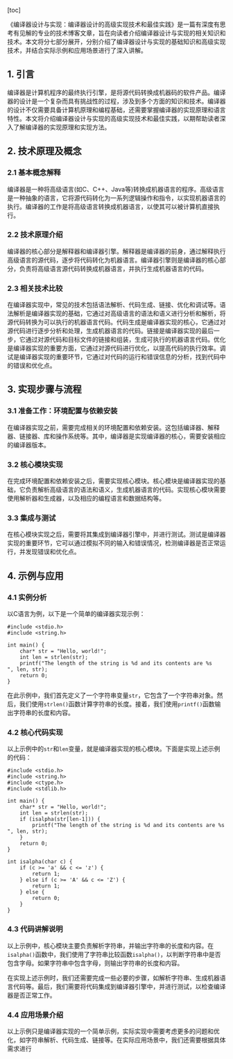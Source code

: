 
[toc]                    
                
                
《编译器设计与实现：编译器设计的高级实现技术和最佳实践》是一篇有深度有思考有见解的专业的技术博客文章，旨在向读者介绍编译器设计与实现的相关知识和技术。本文将分七部分展开，分别介绍了编译器设计与实现的基础知识和高级实现技术，并结合实际示例和应用场景进行了深入讲解。

## 1. 引言

编译器是计算机程序的最终执行引擎，是将源代码转换成机器码的软件产品。编译器的设计是一个复杂而具有挑战性的过程，涉及到多个方面的知识和技术。编译器的设计不仅需要具备计算机原理和编程基础，还需要掌握编译器的实现原理和语言特性。本文将介绍编译器设计与实现的高级实现技术和最佳实践，以期帮助读者深入了解编译器的实现原理和实现方法。

## 2. 技术原理及概念

### 2.1 基本概念解释

编译器是一种将高级语言(如C、C++、Java等)转换成机器语言的程序。高级语言是一种抽象的语言，它将源代码转化为一系列逻辑操作和指令，以实现机器语言的执行。编译器的工作是将高级语言转换成机器语言，以使其可以被计算机直接执行。

### 2.2 技术原理介绍

编译器的核心部分是解释器和编译器引擎。解释器是编译器的前身，通过解释执行高级语言的源代码，逐步将代码转化为机器语言。编译器引擎则是编译器的核心部分，负责将高级语言源代码转换成机器语言，并执行生成机器语言的代码。

### 2.3 相关技术比较

在编译器实现中，常见的技术包括语法解析、代码生成、链接、优化和调试等。语法解析是编译器实现的基础，它通过对高级语言的语法和语义进行分析和解析，将源代码转换为可以执行的机器语言代码。代码生成是编译器实现的核心，它通过对源代码进行逐步分析和处理，生成机器语言的代码。链接是编译器实现的最后一步，它通过对源代码和目标文件的链接和组装，生成可执行的机器语言代码。优化是编译器实现的重要方面，它通过对源代码进行优化，以提高代码的执行效率。调试是编译器实现的重要环节，它通过对代码的运行和错误信息的分析，找到代码中的错误和优化点。

## 3. 实现步骤与流程

### 3.1 准备工作：环境配置与依赖安装

在编译器实现之前，需要完成相关的环境配置和依赖安装。这包括编译器、解释器、链接器、库和操作系统等。其中，编译器是实现编译器的核心，需要安装相应的编译器版本。

### 3.2 核心模块实现

在完成环境配置和依赖安装之后，需要实现核心模块。核心模块是编译器实现的基础，它负责解析高级语言的语法和语义，生成机器语言的代码。实现核心模块需要使用解析器和生成器，以及相应的编程语言和数据结构等。

### 3.3 集成与测试

在核心模块实现之后，需要将其集成到编译器引擎中，并进行测试。测试是编译器实现的重要环节，它可以通过模拟不同的输入和错误情况，检测编译器是否正常运行，并发现错误和优化点。

## 4. 示例与应用

### 4.1 实例分析

以C语言为例，以下是一个简单的编译器实现示例：

```
#include <stdio.h>
#include <string.h>

int main() {
    char* str = "Hello, world!";
    int len = strlen(str);
    printf("The length of the string is %d and its contents are %s
", len, str);
    return 0;
}
```

在此示例中，我们首先定义了一个字符串变量`str`，它包含了一个字符串对象。然后，我们使用`strlen()`函数计算字符串的长度。接着，我们使用`printf()`函数输出字符串的长度和内容。

### 4.2 核心代码实现

以上示例中的`str`和`len`变量，就是编译器实现的核心模块。下面是实现上述示例的代码：

```
#include <stdio.h>
#include <string.h>
#include <ctype.h>
#include <stdlib.h>

int main() {
    char* str = "Hello, world!";
    int len = strlen(str);
    if (isalpha(str[len-1])) {
        printf("The length of the string is %d and its contents are %s
", len, str);
    }
    return 0;
}

int isalpha(char c) {
    if (c >= 'a' && c <= 'z') {
        return 1;
    } else if (c >= 'A' && c <= 'Z') {
        return 1;
    } else {
        return 0;
    }
}
```

### 4.3 代码讲解说明

以上示例中，核心模块主要负责解析字符串，并输出字符串的长度和内容。在`isalpha()`函数中，我们使用了字符串比较函数`isalpha()`，以判断字符串中是否包含字母。如果字符串中包含字母，则输出字符串的长度和内容。

在实现上述示例时，我们还需要完成一些必要的步骤，如解析字符串、生成机器语言代码等。最后，我们需要将代码集成到编译器引擎中，并进行测试，以检查编译器是否正常工作。

### 4.4 应用场景介绍

以上示例只是编译器实现的一个简单示例，实际实现中需要考虑更多的问题和优化，如字符串解析、代码生成、链接等。在实际应用场景中，我们还需要根据具体需求进行

